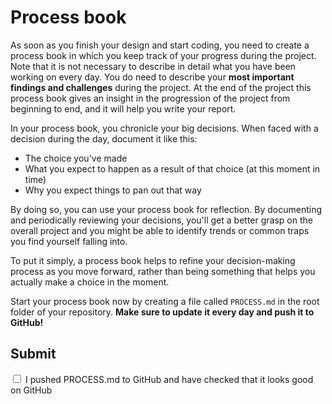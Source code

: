 # Process book

As soon as you finish your design and start coding, you need to create a process book in which you keep track of your progress during the project. Note that it is not necessary to describe in detail what you have been working on every day. You do need to describe your **most important findings and challenges** during the project. At the end of the project this process book gives an insight in the progression of the project from beginning to end, and it will help you write your report.

In your process book, you chronicle your big decisions. When faced with a decision during the day, document it like this:

* The choice you've made
* What you expect to happen as a result of that choice (at this moment in time)
* Why you expect things to pan out that way

By doing so, you can use your process book for reflection. By documenting and periodically reviewing your decisions, you'll get a better grasp on the overall project and you might be able to identify trends or common traps you find yourself falling into.

To put it simply, a process book helps to refine your decision-making process as you move forward, rather than being something that helps you actually make a choice in the moment.

Start your process book now by creating a file called `PROCESS.md` in the root folder of your repository. **Make sure to update it every day and push it to GitHub!**

## Submit

<div class="form-check">
  <input required name="form[designdoc]" class="form-check-input" type="checkbox" value="yes" id="check1">
  <label class="form-check-label" for="check1">
    I pushed PROCESS.md to GitHub and have checked that it looks good on GitHub
  </label>
</div>

